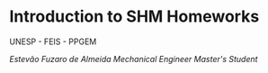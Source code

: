 # Introduction to SHM Homeworks

UNESP - FEIS - PPGEM

*Estevão Fuzaro de Almeida
  Mechanical Engineer
  Master's Student*
